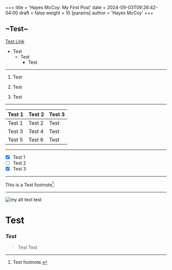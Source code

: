 +++
title = 'Hayes McCoy: My First Post'
date = 2024-09-03T09:26:42-04:00
draft = false
weight = 10
[params]
	author = 'Hayes McCoy'
+++

## ~Test~

[Test Link](https://makewithhugo.com/markdown-basics/)



+ Test
	- Test
		* Test
		
---

1. Test

1. Test

1. Test

---

| Test 1   | Test 2   | Test 3  |
|----------|----------|---------|
| Test 1   | Test 2   |	Test	|
| Test 3   | Test 4   |	Test	|
| Test 5   | Test 6	  |	Test	|

---

- [x] Test 1
- [ ] Test 2
- [x] Test 3

---

This is a Test footnote[^1].

[^1]: Test footnote.


---

![my alt text test](/posts/test.jpg)

# Test

### *Test*


> Test Test


